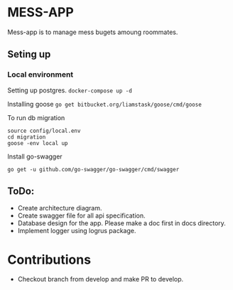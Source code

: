 # MESS-APP
Mess-app is to manage mess bugets amoung roommates.

## Seting up
### Local environment
Setting up postgres.
```docker-compose up -d```

Installing goose
```go get bitbucket.org/liamstask/goose/cmd/goose```

To run db migration
```
source config/local.env
cd migration
goose -env local up
```
Install go-swagger
```
go get -u github.com/go-swagger/go-swagger/cmd/swagger
```

## ToDo:
 - Create architecture diagram.
 - Create swagger file for all api specification.
 - Database design for the app. Please make a doc first in docs directory.
 - Implement logger using logrus package.

# Contributions
 - Checkout branch from develop and make PR to develop.